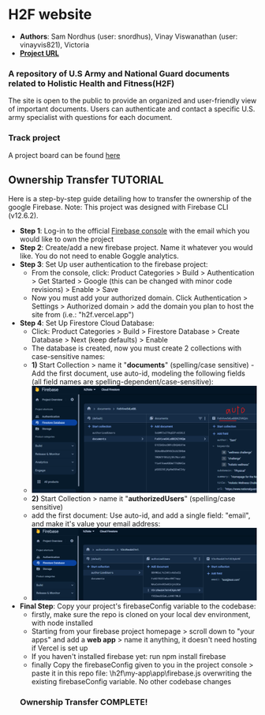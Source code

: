 # H2F website

- **Authors**: Sam Nordhus (user: snordhus), Vinay Viswanathan (user: vinayvis821), Victoria
- [**Project URL**](https://h2f.vercel.app/)


### A repository of U.S Army and National Guard documents related to Holistic Health and Fitness(H2F)

The site is open to the public to provide an organized and user-friendly view of important documents.
Users can authenticate and contact a specific U.S. army specialist with questions for each document.

### Track project

A project board can be found [here](https://github.com/users/snordhus/projects/2)

## Ownership Transfer TUTORIAL

Here is a step-by-step guide detailing how to transfer the ownership of the google Firebase. Note: This project was designed with Firebase CLI (v12.6.2).

- **Step 1**: Log-in to the official [Firebase console](https://console.firebase.google.com/) with the email which you would like to own the project
- **Step 2**: Create/add a new firebase project. Name it whatever you would like. You do not need to enable Goggle analytics.
- **Step 3**: Set Up user authentication to the firebase project:
  - From the console, click: Product Categories > Build > Authentication > Get Started > Google (this can be changed with minor code revisions) > Enable > Save
  - Now you must add your authorized domain. Click Authentication > Settings > Authorized domain > add the domain you plan to host the site from (i.e.: "h2f.vercel.app")
- **Step 4**: Set Up Firestore Cloud Database:
  - Click: Product Categories > Build > Firestore Database > Create Database > Next (keep defaults) > Enable
  - The database is created, now you must create 2 collections with case-sensitive names:
  - **1)** Start Collection > name it "**documents**" (spelling/case sensitive)
     -Add the first document, use auto-id, modeling the following fields (all field names are spelling-dependent/case-sensitive):
  - ![Local Image](tut.png)
  - **2)** Start Collection > name it "**authorizedUsers**" (spelling/case sensitive)
  - add the first document: Use auto-id, and add a single field: "email", and make it's value your email address:
  - ![Local Image](tut2.png)
- **Final Step**: Copy your project's firebaseConfig variable to the codebase:
  - firstly, make sure the repo is cloned on your local dev environment, with node installed
  - Starting from your firebase project homepage > scroll down to "your apps" and add a **web app** > name it anything, it doesn't need hosting if Vercel is set up
  - If you haven't installed firebase yet: run npm install firebase
  - finally Copy the firebaseConfig given to you in the project console > paste it in this repo file: \h2f\my-app\app\firebase.js overwriting the existing firebaseConfig variable. No other codebase changes
  ### Ownership Transfer COMPLETE!


  

